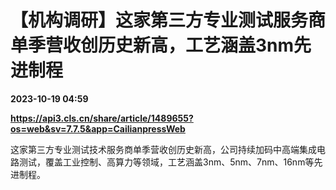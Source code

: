 # 【机构调研】这家第三方专业测试服务商单季营收创历史新高，工艺涵盖3nm先进制程

**2023-10-19 04:59**

**https://api3.cls.cn/share/article/1489655?os=web&sv=7.7.5&app=CailianpressWeb**

这家第三方专业测试技术服务商单季营收创历史新高，公司持续加码中高端集成电路测试，覆盖工业控制、高算力等领域，工艺涵盖3nm、5nm、7nm、16nm等先进制程。